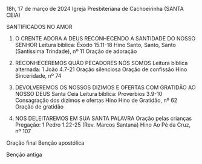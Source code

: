 18h, 17 de março de 2024
Igreja Presbiteriana de Cachoeirinha (SANTA CEIA)

SANTIFICADOS NO AMOR

1. O CRENTE ADORA A DEUS RECONHECENDO A SANTIDADE DO NOSSO SENHOR
Leitura bíblica: Êxodo 15.11-18
Hino Santo, Santo, Santo (Santíssima Trindade), nº 11
Oração de adoração

2. RECONHECEREMOS QUÃO PECADORES NÓS SOMOS
Leitura bíblica alternada: 1 João 4.7-21
Oração silenciosa
Oração de confissão
Hino Sinceridade, nº 74

3. DEVOLVEREMOS OS NOSSOS DIZIMOS E OFERTAS COM GRATIDÃO AO NOSSO DEUS
Santa Ceia
Leitura bíblica: Provérbios 3.9-10
Consagração dos dízimos e ofertas
Hino Hino de Gratidão, nº 62
Oração de gratidão

4. NOS DELEITAREMOS EM SUA SANTA PALAVRA
Oração pelas crianças
Pregação: 1 Pedro 1.22-25 (Rev. Marcos Santana)
Hino Ao Pé da Cruz, nº 107

Oração final
Benção apostólica 

Benção antiga